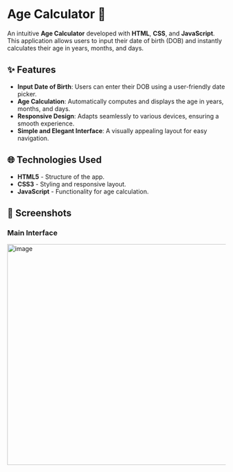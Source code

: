 # Age Calculator 🎉

An intuitive **Age Calculator** developed with **HTML**, **CSS**, and **JavaScript**.  
This application allows users to input their date of birth (DOB) and instantly calculates their age in years, months, and days.

## ✨ Features

- **Input Date of Birth**: Users can enter their DOB using a user-friendly date picker.
- **Age Calculation**: Automatically computes and displays the age in years, months, and days.
- **Responsive Design**: Adapts seamlessly to various devices, ensuring a smooth experience.
- **Simple and Elegant Interface**: A visually appealing layout for easy navigation.

## 🌐 Technologies Used

- **HTML5** - Structure of the app.
- **CSS3** - Styling and responsive layout.
- **JavaScript** - Functionality for age calculation.

## 📸 Screenshots

### Main Interface
<img width="510" alt="image" src="https://github.com/user-attachments/assets/932aa11d-50ae-4bd9-8d7c-3ad6d43e13ea">

